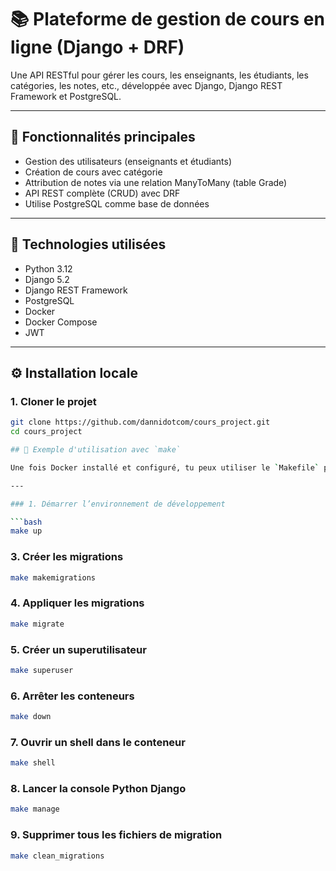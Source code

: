 # 📚 Plateforme de gestion de cours en ligne (Django + DRF)

Une API RESTful pour gérer les cours, les enseignants, les étudiants, les catégories, les notes, etc., développée avec Django, Django REST Framework et PostgreSQL.

---

## 🚀 Fonctionnalités principales

- Gestion des utilisateurs (enseignants et étudiants)
- Création de cours avec catégorie
- Attribution de notes via une relation ManyToMany (table Grade)
- API REST complète (CRUD) avec DRF
- Utilise PostgreSQL comme base de données

---

## 🧱 Technologies utilisées

- Python 3.12
- Django 5.2
- Django REST Framework
- PostgreSQL
- Docker
- Docker Compose
- JWT 

---

## ⚙️ Installation locale

### 1. Cloner le projet

```bash
git clone https://github.com/dannidotcom/cours_project.git
cd cours_project

## 🚀 Exemple d'utilisation avec `make`

Une fois Docker installé et configuré, tu peux utiliser le `Makefile` pour exécuter toutes les actions nécessaires à ton environnement de développement.

---

### 1. Démarrer l’environnement de développement

```bash
make up
```
### 3. Créer les migrations

```bash
make makemigrations
```
### 4. Appliquer les migrations

```bash
make migrate
```
### 5. Créer un superutilisateur

```bash
make superuser
```
### 6. Arrêter les conteneurs

```bash
make down
```
### 7. Ouvrir un shell dans le conteneur

```bash
make shell
```
### 8. Lancer la console Python Django

```bash
make manage
```
### 9. Supprimer tous les fichiers de migration

```bash
make clean_migrations
```
